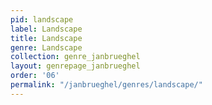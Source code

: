 ```yaml
---
pid: landscape
label: Landscape
title: Landscape
genre: Landscape
collection: genre_janbrueghel
layout: genrepage_janbrueghel
order: '06'
permalink: "/janbrueghel/genres/landscape/"
---
```

